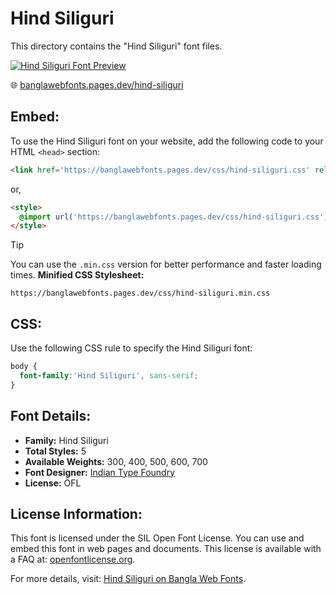 # Hind Siliguri

This directory contains the "Hind Siliguri" font files.

[![Hind Siliguri Font Preview](https://banglawebfonts.pages.dev/fonts/hind-siliguri/hind-siliguri-font.jpg)](https://banglawebfonts.pages.dev/hind-siliguri/)

🌐 [banglawebfonts.pages.dev/hind-siliguri](https://banglawebfonts.pages.dev/hind-siliguri/)

## Embed:
To use the Hind Siliguri font on your website, add the following code to your HTML `<head>` section:
```html
<link href='https://banglawebfonts.pages.dev/css/hind-siliguri.css' rel='stylesheet'>
```

or,
```html
<style>
  @import url('https://banglawebfonts.pages.dev/css/hind-siliguri.css');
</style>
```

> [!TIP]
> You can use the `.min.css` version for better performance and faster loading times.
> **Minified CSS Stylesheet:**  
> ```
> https://banglawebfonts.pages.dev/css/hind-siliguri.min.css
> ```

## CSS:
Use the following CSS rule to specify the Hind Siliguri font:
```css
body {
  font-family:'Hind Siliguri', sans-serif;
}
```

## Font Details:
- **Family:** Hind Siliguri
- **Total Styles:** 5
- **Available Weights:** 300, 400, 500, 600, 700
- **Font Designer:** [Indian Type Foundry](https://www.indiantypefoundry.com/)
- **License:** OFL

## License Information:
This font is licensed under the SIL Open Font License. You can use and embed this font in web pages and documents. This license is available with a FAQ at: <a href='https://openfontlicense.org/' target='_blank' class='text-blue-600 hover:underline' rel='noopener noreferrer'>openfontlicense.org</a>.

For more details, visit: [Hind Siliguri on Bangla Web Fonts](https://banglawebfonts.pages.dev/hind-siliguri/#about).